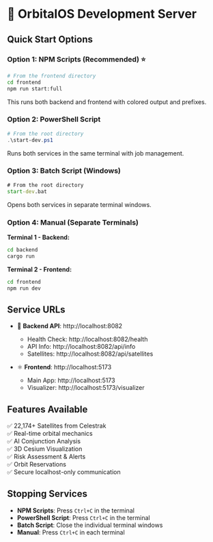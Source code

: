 # 🚀 OrbitalOS Development Server

## Quick Start Options

### Option 1: NPM Scripts (Recommended) ⭐
```bash
# From the frontend directory
cd frontend
npm run start:full
```
This runs both backend and frontend with colored output and prefixes.

### Option 2: PowerShell Script
```powershell
# From the root directory
.\start-dev.ps1
```
Runs both services in the same terminal with job management.

### Option 3: Batch Script (Windows)
```cmd
# From the root directory
start-dev.bat
```
Opens both services in separate terminal windows.

### Option 4: Manual (Separate Terminals)
**Terminal 1 - Backend:**
```bash
cd backend
cargo run
```

**Terminal 2 - Frontend:**
```bash
cd frontend
npm run dev
```

## Service URLs
- 🦀 **Backend API**: http://localhost:8082
  - Health Check: http://localhost:8082/health
  - API Info: http://localhost:8082/api/info
  - Satellites: http://localhost:8082/api/satellites

- ⚛️ **Frontend**: http://localhost:5173
  - Main App: http://localhost:5173
  - Visualizer: http://localhost:5173/visualizer

## Features Available
✅ 22,174+ Satellites from Celestrak  
✅ Real-time orbital mechanics  
✅ AI Conjunction Analysis  
✅ 3D Cesium Visualization  
✅ Risk Assessment & Alerts  
✅ Orbit Reservations  
✅ Secure localhost-only communication  

## Stopping Services
- **NPM Scripts**: Press `Ctrl+C` in the terminal
- **PowerShell Script**: Press `Ctrl+C` in the terminal
- **Batch Script**: Close the individual terminal windows
- **Manual**: Press `Ctrl+C` in each terminal